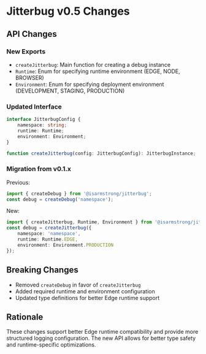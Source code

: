 # Jitterbug v0.5 Changes

## API Changes

### New Exports
- `createJitterbug`: Main function for creating a debug instance
- `Runtime`: Enum for specifying runtime environment (EDGE, NODE, BROWSER)
- `Environment`: Enum for specifying deployment environment (DEVELOPMENT, STAGING, PRODUCTION)

### Updated Interface
```typescript
interface JitterbugConfig {
    namespace: string;
    runtime: Runtime;
    environment: Environment;
}

function createJitterbug(config: JitterbugConfig): JitterbugInstance;
```

### Migration from v0.1.x
Previous:
```typescript
import { createDebug } from '@isarmstrong/jitterbug';
const debug = createDebug('namespace');
```

New:
```typescript
import { createJitterbug, Runtime, Environment } from '@isarmstrong/jitterbug';
const debug = createJitterbug({
    namespace: 'namespace',
    runtime: Runtime.EDGE,
    environment: Environment.PRODUCTION
});
```

## Breaking Changes
- Removed `createDebug` in favor of `createJitterbug`
- Added required runtime and environment configuration
- Updated type definitions for better Edge runtime support

## Rationale
These changes support better Edge runtime compatibility and provide more structured logging configuration. The new API allows for better type safety and runtime-specific optimizations. 